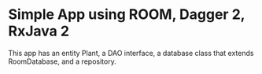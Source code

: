 # Simple App using ROOM, Dagger 2, RxJava 2
This app has an entity Plant, a DAO interface, a database class that extends RoomDatabase, and a repository.